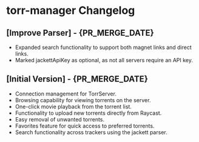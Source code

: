 # torr-manager Changelog

## [Improve Parser] - {PR_MERGE_DATE}

- Expanded search functionality to support both magnet links and direct links.
- Marked jackettApiKey as optional, as not all servers require an API key.

## [Initial Version] - {PR_MERGE_DATE}

- Connection management for TorrServer.
- Browsing capability for viewing torrents on the server.
- One-click movie playback from the torrent list.
- Functionality to upload new torrents directly from Raycast.
- Easy removal of unwanted torrents.
- Favorites feature for quick access to preferred torrents.
- Search functionality across trackers using the jackett parser.
